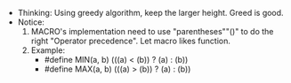 * Thinking: Using greedy algorithm, keep the larger height. Greed is good. 
* Notice:
    1.  MACRO's implementation need to use "parentheses""()" to do the right "Operator precedence". Let macro likes function.
    2.  Example:
        * #define MIN(a, b) (((a) < (b)) ? (a) : (b))
        * #define MAX(a, b) (((a) > (b)) ? (a) : (b))
